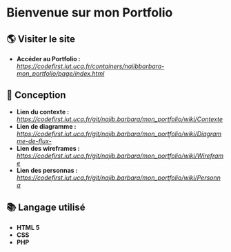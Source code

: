 # Bienvenue sur mon Portfolio

## 🌎 Visiter le site 
* **Accéder au Portfolio :** _https://codefirst.iut.uca.fr/containers/najibbarbara-mon_portfolio/page/index.html_
## 🧰 Conception
* **Lien du contexte :**  _https://codefirst.iut.uca.fr/git/najib.barbara/mon_portfolio/wiki/Contexte_
* **Lien de diagramme :** _https://codefirst.iut.uca.fr/git/najib.barbara/mon_portfolio/wiki/Diagramme-de-flux-_
* **Lien des wireframes :**  _https://codefirst.iut.uca.fr/git/najib.barbara/mon_portfolio/wiki/Wireframe_
* **Lien des personnas :** _https://codefirst.iut.uca.fr/git/najib.barbara/mon_portfolio/wiki/Personna_
## 📚 Langage utilisé 
* **HTML 5** 
* **CSS**
* **PHP**





